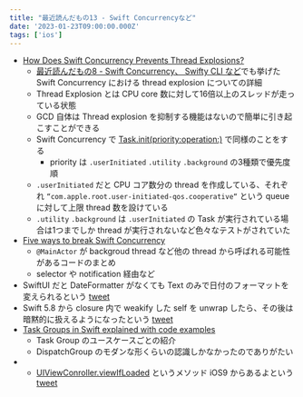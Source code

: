```yaml
---
title: "最近読んだもの13 - Swift Concurrencyなど"
date: '2023-01-23T09:00:00.000Z'
tags: ['ios']
---
```



- [How Does Swift Concurrency Prevents Thread Explosions?](https://swiftsenpai.com/swift/swift-concurrency-prevent-thread-explosion/)
    - [最近読んだもの8 - Swift Concurrency、 Swifty CLI など](what_i_read_recently_8)でも挙げた Swift Concurrency における thread explosion についての詳細
    - Thread Explosion とは CPU core 数に対して16倍以上のスレッドが走っている状態
    - GCD 自体は Thread explosion を抑制する機能はないので簡単に引き起こすことができる
    - Swift Concurrency で [Task.init(priority:operation:)](https://developer.apple.com/documentation/swift/task/init(priority:operation:)-5ltye) で同様のことをする
        - priority は `.userInitiated` `.utility` `.background` の3種類で優先度順
    - `.userInitiated` だと CPU コア数分の thread を作成している、それぞれ `“com.apple.root.user-initiated-qos.cooperative“` という queue に対して上限 thread 数を設けている
    - `.utility` `.background` は `.userInitiated` の Task が実行されている場合は1つまでしか thread が実行されないなど色々なテストがされていた
- [Five ways to break Swift Concurrency](http://blog.hobbyistsoftware.com/2022/11/five-ways-to-break-swift-concurrency/)
    - `@MainActor` が backgroud thread など他の thread から呼ばれる可能性があるコードのまとめ
    - selector や notification 経由など
- SwiftUI だと DateFormatter がなくても Text のみで日付のフォーマットを変えられるという [tweet](https://twitter.com/moorvladimir/status/1604764214497005568)
- Swift 5.8 から closure 内で weakify した self を unwrap したら、その後は暗黙的に扱えるようになったという [tweet](https://twitter.com/yaapete/status/1605494021920415745)
- [Task Groups in Swift explained with code examples](https://www.avanderlee.com/concurrency/task-groups-in-swift/)
    - Task Group のユースケースごとの紹介
    - DispatchGroup のモダンな形くらいの認識しかなかったのでありがたい
- - [UIViewConroller.viewIfLoaded](https://developer.apple.com/documentation/uikit/uiviewcontroller/1621360-viewifloaded) というメソッド iOS9 からあるよという [tweet](https://twitter.com/steipete/status/1189242402659356675)